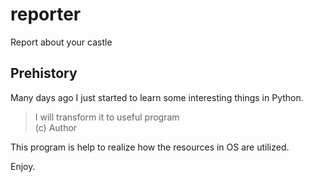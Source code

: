 # reporter

Report about your castle

## Prehistory
Many days ago I just started to learn some interesting things in Python.

> I will transform it to useful program  
> (c) Author

This program is help to realize how the resources in OS are utilized.

Enjoy.